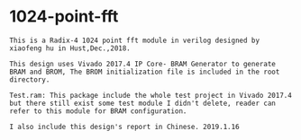 # 1024-point-fft
    This is a Radix-4 1024 point fft module in verilog designed by xiaofeng hu in Hust,Dec.,2018.     
    
    This design uses Vivado 2017.4 IP Core- BRAM Generator to generate BRAM and BROM, The BROM initialization file is included in the root directory.   
    
    Test.ram: This package include the whole test project in Vivado 2017.4  
    but there still exist some test module I didn't delete, reader can refer to this module for BRAM configuration.   
    
    I also include this design's report in Chinese. 2019.1.16
    

